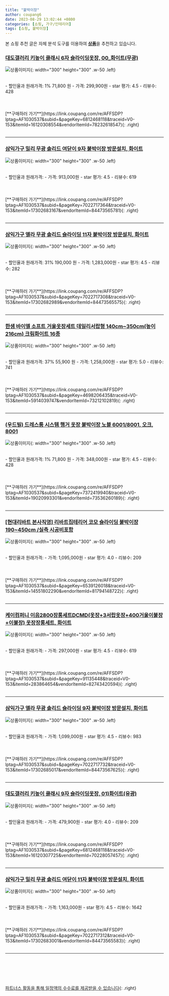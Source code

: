 ```yaml
---
title: "붙박이장"
author: coupang6
date: 2023-08-29 13:02:44 +0800
categories: [쇼핑, 가구/인테리어]
tags: [쇼핑, 붙박이장]
---
```


본 쇼핑 추천 글은 자체 분석 도구를 이용하여 [**상품**](https://link.coupang.com/a/bao1ui)을 추천하고 있습니다.

### [대도갤러리 키높이 클래시 6자 슬라이딩옷장, 00_화이트(무광)](https://link.coupang.com/re/AFFSDP?lptag=AF1030537&subid=&pageKey=6812468118&traceid=V0-153&itemId=16120308554&vendorItemId=78232618547)

![상품이미지](https://thumbnail6.coupangcdn.com/thumbnails/remote/230x230ex/image/vendor_inventory/2c50/e42ebb5560e55bd95e9bd630ad36407413a791ea350327b5c2729c0446b7.jpg){: width="300" height="300" .w-50 .left}


<br>
- 할인율과 원래가격: 1%  71,800   원
- 가격: 299,900원
- star 평가: 4.5
- 리뷰수: 428
<br>
<br>
<br>
<br>
[**구매하러 가기**](https://link.coupang.com/re/AFFSDP?lptag=AF1030537&subid=&pageKey=6812468118&traceid=V0-153&itemId=16120308554&vendorItemId=78232618547){: .right}
<br>
<br>

---

### [삼익가구 밀리 무광 솔리드 여닫이 9자 붙박이장 방문설치, 화이트](https://link.coupang.com/re/AFFSDP?lptag=AF1030537&subid=&pageKey=7022717364&traceid=V0-153&itemId=17302683167&vendorItemId=84473565781)

![상품이미지](https://thumbnail8.coupangcdn.com/thumbnails/remote/230x230ex/image/rs_quotation_api/n2pwcjmn/e29d27bfc1bc45e299a010f784902b2d.jpg){: width="300" height="300" .w-50 .left}


<br>
- 할인율과 원래가격: 
- 가격: 913,000원
- star 평가: 4.5
- 리뷰수: 619
<br>
<br>
<br>
<br>
[**구매하러 가기**](https://link.coupang.com/re/AFFSDP?lptag=AF1030537&subid=&pageKey=7022717364&traceid=V0-153&itemId=17302683167&vendorItemId=84473565781){: .right}
<br>
<br>

---

### [삼익가구 엘라 무광 솔리드 슬라이딩 11자 붙박이장 방문설치, 화이트](https://link.coupang.com/re/AFFSDP?lptag=AF1030537&subid=&pageKey=7022717308&traceid=V0-153&itemId=17302682989&vendorItemId=84473565575)

![상품이미지](https://thumbnail8.coupangcdn.com/thumbnails/remote/230x230ex/image/rs_quotation_api/xltsmzpx/8aa823c7fbb54213a743211f1d218571.jpg){: width="300" height="300" .w-50 .left}


<br>
- 할인율과 원래가격: 31%  190,000   원
- 가격: 1,283,000원
- star 평가: 4.5
- 리뷰수: 282
<br>
<br>
<br>
<br>
[**구매하러 가기**](https://link.coupang.com/re/AFFSDP?lptag=AF1030537&subid=&pageKey=7022717308&traceid=V0-153&itemId=17302682989&vendorItemId=84473565575){: .right}
<br>
<br>

---

### [한샘 바이엘 소프트 거울옷장세트 데일리서랍형 140cm~350cm(높이216cm) 크림화이트 16종](https://link.coupang.com/re/AFFSDP?lptag=AF1030537&subid=&pageKey=4698206435&traceid=V0-153&itemId=5914039747&vendorItemId=73212102819)

![상품이미지](https://thumbnail9.coupangcdn.com/thumbnails/remote/230x230ex/image/vendor_inventory/c49a/7719624b9731a2135332b32137a73597ac7efce171a3c988feef20a5d2ff.jpg){: width="300" height="300" .w-50 .left}


<br>
- 할인율과 원래가격: 37%  55,900   원
- 가격: 1,258,000원
- star 평가: 5.0
- 리뷰수: 741
<br>
<br>
<br>
<br>
[**구매하러 가기**](https://link.coupang.com/re/AFFSDP?lptag=AF1030537&subid=&pageKey=4698206435&traceid=V0-153&itemId=5914039747&vendorItemId=73212102819){: .right}
<br>
<br>

---

### [(우드빌) 드레스룸 시스템 행거 옷장 붙박이장 노블 6001/8001, 오크, 8001](https://link.coupang.com/re/AFFSDP?lptag=AF1030537&subid=&pageKey=7372419940&traceid=V0-153&itemId=19020993301&vendorItemId=73536260189)

![상품이미지](https://thumbnail6.coupangcdn.com/thumbnails/remote/230x230ex/image/vendor_inventory/d0fd/6ef7607b82b122d22698c4924742dbf6a91731d77348991d9a2a20c55b05.jpg){: width="300" height="300" .w-50 .left}


<br>
- 할인율과 원래가격: 1%  71,800   원
- 가격: 348,000원
- star 평가: 4.5
- 리뷰수: 428
<br>
<br>
<br>
<br>
[**구매하러 가기**](https://link.coupang.com/re/AFFSDP?lptag=AF1030537&subid=&pageKey=7372419940&traceid=V0-153&itemId=19020993301&vendorItemId=73536260189){: .right}
<br>
<br>

---

### [[현대리바트 본사직영] 리바트집테리어 코모 슬라이딩 붙박이장 190~450cm /실측 시공비포함](https://link.coupang.com/re/AFFSDP?lptag=AF1030537&subid=&pageKey=6539126018&traceid=V0-153&itemId=14551802290&vendorItemId=81794148722)

![상품이미지](https://thumbnail10.coupangcdn.com/thumbnails/remote/230x230ex/image/vendor_inventory/f6bd/d6fa2db82b132a32e7489d791ee8feb9ad98db4aeb9143476013a2fc43a9.jpg){: width="300" height="300" .w-50 .left}


<br>
- 할인율과 원래가격: 
- 가격: 1,095,000원
- star 평가: 4.0
- 리뷰수: 209
<br>
<br>
<br>
<br>
[**구매하러 가기**](https://link.coupang.com/re/AFFSDP?lptag=AF1030537&subid=&pageKey=6539126018&traceid=V0-153&itemId=14551802290&vendorItemId=81794148722){: .right}
<br>
<br>

---

### [케이컴퍼니 이음2800장롱세트DCMD(옷장+3서랍옷장+400거울이불장+이불장) 옷장장롱세트, 화이트](https://link.coupang.com/re/AFFSDP?lptag=AF1030537&subid=&pageKey=91135448&traceid=V0-153&itemId=283864654&vendorItemId=82743420594)

![상품이미지](https://thumbnail8.coupangcdn.com/thumbnails/remote/230x230ex/image/vendor_inventory/images/2018/05/12/21/0/425e3eaa-0942-4148-91c7-4bb2f3ad20e3.jpg){: width="300" height="300" .w-50 .left}


<br>
- 할인율과 원래가격: 
- 가격: 297,000원
- star 평가: 4.5
- 리뷰수: 619
<br>
<br>
<br>
<br>
[**구매하러 가기**](https://link.coupang.com/re/AFFSDP?lptag=AF1030537&subid=&pageKey=91135448&traceid=V0-153&itemId=283864654&vendorItemId=82743420594){: .right}
<br>
<br>

---

### [삼익가구 엘라 무광 솔리드 슬라이딩 9자 붙박이장 방문설치, 화이트](https://link.coupang.com/re/AFFSDP?lptag=AF1030537&subid=&pageKey=7022717732&traceid=V0-153&itemId=17302685017&vendorItemId=84473567625)

![상품이미지](https://thumbnail7.coupangcdn.com/thumbnails/remote/230x230ex/image/rs_quotation_api/xtbiwtoi/770d0c9ecea94c8b83467f19fe206e3e.jpg){: width="300" height="300" .w-50 .left}


<br>
- 할인율과 원래가격: 
- 가격: 1,099,000원
- star 평가: 4.5
- 리뷰수: 983
<br>
<br>
<br>
<br>
[**구매하러 가기**](https://link.coupang.com/re/AFFSDP?lptag=AF1030537&subid=&pageKey=7022717732&traceid=V0-153&itemId=17302685017&vendorItemId=84473567625){: .right}
<br>
<br>

---

### [대도갤러리 키높이 클래시 9자 슬라이딩옷장, 01)화이트(유광)](https://link.coupang.com/re/AFFSDP?lptag=AF1030537&subid=&pageKey=6812468118&traceid=V0-153&itemId=16120307725&vendorItemId=70228057457)

![상품이미지](https://thumbnail6.coupangcdn.com/thumbnails/remote/230x230ex/image/vendor_inventory/d645/12ef7c3e90a5448d70b0a2a746b43c70d717999d006a7a9351b8ff030e4a.jpg){: width="300" height="300" .w-50 .left}


<br>
- 할인율과 원래가격: 
- 가격: 479,900원
- star 평가: 4.0
- 리뷰수: 209
<br>
<br>
<br>
<br>
[**구매하러 가기**](https://link.coupang.com/re/AFFSDP?lptag=AF1030537&subid=&pageKey=6812468118&traceid=V0-153&itemId=16120307725&vendorItemId=70228057457){: .right}
<br>
<br>

---

### [삼익가구 밀리 무광 솔리드 여닫이 11자 붙박이장 방문설치, 화이트](https://link.coupang.com/re/AFFSDP?lptag=AF1030537&subid=&pageKey=7022717312&traceid=V0-153&itemId=17302683001&vendorItemId=84473565583)

![상품이미지](https://thumbnail10.coupangcdn.com/thumbnails/remote/230x230ex/image/rs_quotation_api/qreygyym/838ba03b7a2e4d2ba4a76c162029c955.jpg){: width="300" height="300" .w-50 .left}


<br>
- 할인율과 원래가격: 
- 가격: 1,163,000원
- star 평가: 4.5
- 리뷰수: 1642
<br>
<br>
<br>
<br>
[**구매하러 가기**](https://link.coupang.com/re/AFFSDP?lptag=AF1030537&subid=&pageKey=7022717312&traceid=V0-153&itemId=17302683001&vendorItemId=84473565583){: .right}
<br>
<br>

---
<br><br><br><br><br> [파트너스 활동을 통해 일정액의 수수료를 제공받을 수 있습니다](https://link.coupang.com/a/bao1ui){: .right}